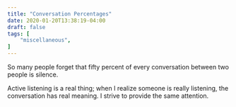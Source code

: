 ```yaml
---
title: "Conversation Percentages"
date: 2020-01-20T13:38:19-04:00
draft: false
tags: [
	"miscellaneous",
]
---
```

So many people forget that fifty percent of every conversation between two people is silence.

Active listening is a real thing; when I realize someone is really listening, the conversation has real meaning. I strive to provide the same attention.
